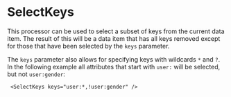 SelectKeys
==========

This processor can be used to select a subset of keys from the current
data item. The result of this will be a data item that has all keys
removed except for those that have been selected by the `keys` parameter.

The `keys` parameter also allows for specifying keys with wildcards `*`
and `?`. In the following example all attributes that start with `user:`
will be selected, but not `user:gender`:

     <SelectKeys keys="user:*,!user:gender" />
